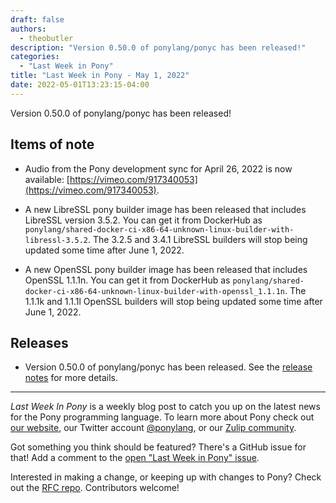 ```yaml
---
draft: false
authors:
  - theobutler
description: "Version 0.50.0 of ponylang/ponyc has been released!"
categories:
  - "Last Week in Pony"
title: "Last Week in Pony - May 1, 2022"
date: 2022-05-01T13:23:15-04:00
---
```


Version 0.50.0 of ponylang/ponyc has been released!

<!-- more -->

## Items of note

- Audio from the Pony development sync for April 26, 2022 is now available: [https://vimeo.com/917340053](https://vimeo.com/917340053).

- A new LibreSSL pony builder image has been released that includes LibreSSL version 3.5.2. You can get it from DockerHub as `ponylang/shared-docker-ci-x86-64-unknown-linux-builder-with-libressl-3.5.2`. The 3.2.5 and 3.4.1 LibreSSL builders will stop being updated some time after June 1, 2022.

- A new OpenSSL pony builder image has been released that includes OpenSSL 1.1.1n. You can get it from DockerHub as `ponylang/shared-docker-ci-x86-64-unknown-linux-builder-with-openssl_1.1.1n`. The 1.1.1k and 1.1.1l OpenSSL builders will stop being updated some time after June 1, 2022.

## Releases

- Version 0.50.0 of ponylang/ponyc has been released. See the [release notes](https://github.com/ponylang/ponyc/releases/tag/0.50.0) for more details.

---

_Last Week In Pony_ is a weekly blog post to catch you up on the latest news for the Pony programming language. To learn more about Pony check out [our website](https://ponylang.io), our Twitter account [@ponylang](https://twitter.com/ponylang), or our [Zulip community](https://ponylang.zulipchat.com).

Got something you think should be featured? There's a GitHub issue for that! Add a comment to the [open "Last Week in Pony" issue](https://github.com/ponylang/ponylang.github.io/issues?q=is%3Aissue+is%3Aopen+label%3Alast-week-in-pony).

Interested in making a change, or keeping up with changes to Pony? Check out the [RFC repo](https://github.com/ponylang/rfcs). Contributors welcome!
